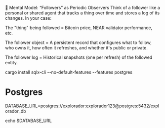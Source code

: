 🧠 Mental Model: “Followers” as Periodic Observers
Think of a follower like a personal or shared agent that tracks a thing over time and stores a log of its changes. In your case:

The "thing" being followed = Bitcoin price, NEAR validator performance, etc.

The follower object = A persistent record that configures what to follow, who owns it, how often it refreshes, and whether it's public or private.

The follower log = Historical snapshots (one per refresh) of the followed entity.


cargo install sqlx-cli --no-default-features --features postgres

# Postgres
DATABASE_URL=postgres://explorador:explorador123@postgres:5432/explorador_db

echo $DATABASE_URL